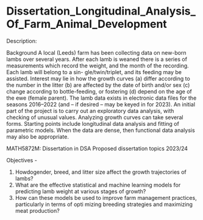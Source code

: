 # Dissertation_Longitudinal_Analysis_Of_Farm_Animal_Development

Description:

Background
A local (Leeds) farm has been collecting data on new-born lambs over several
years. After each lamb is weaned there is a series of measurements which record
the weight, and the month of the recording. Each lamb will belong to a sin-
gle/twin/triplet, and its feeding may be assisted. Interest may lie in how the
growth curves
(a) differ according to the number in the litter
(b) are affected by the date of birth and/or sex
(c) change according to bottle-feeding, or fostering
(d) depend on the age of the ewe (female parent).
The lamb data exists in electronic data files for the seasons 2016–2022 (and – if
desired – may be keyed in for 2023). An initial part of the project is to carry out
an exploratory data analysis, with checking of unusual values. Analyzing growth
curves can take several forms. Starting points include longitudinal data analysis
and fitting of parametric models. When the data are dense, then functional data
analysis may also be appropriate.

MATH5872M: Dissertation in DSA Proposed dissertation topics 2023/24

Objectives - 
1. Howdogender, breed, and litter size affect the growth trajectories of lambs?
2. What are the effective statistical and machine learning models for predicting lamb weight at various
 stages of growth?
3. How can these models be used to improve farm management practices, particularly in terms of opti
mizing breeding strategies and maximizing meat production?
